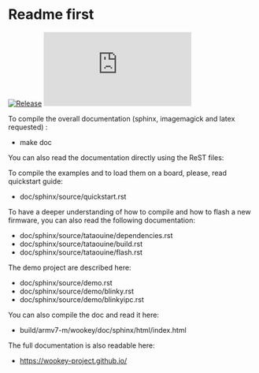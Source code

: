 # Readme first

[![Release](https://img.shields.io/github/release/wookey-project/tataouine.svg)](https://github.com/wookey-project/tataouine/releases/latest)
[![Build Status](https://dev.azure.com/phil0093/phil/_apis/build/status/wookey-project.manifest?branchName=master)](https://dev.azure.com/phil0093/phil/_build/latest?definitionId=1&branchName=master)

To compile the overall documentation (sphinx, imagemagick and latex requested) :

  * make doc

You can also read the documentation directly using the ReST files:

To compile the examples and to load them on a board, please, read quickstart
guide:

  * doc/sphinx/source/quickstart.rst

To have a deeper understanding of how to compile and how to flash a new
firmware, you can also read the following documentation:

  * doc/sphinx/source/tataouine/dependencies.rst
  * doc/sphinx/source/tataouine/build.rst
  * doc/sphinx/source/tataouine/flash.rst

The demo project are described here:

  * doc/sphinx/source/demo.rst
  * doc/sphinx/source/demo/blinky.rst
  * doc/sphinx/source/demo/blinkyipc.rst

You can also compile the doc and read it here:

  * build/armv7-m/wookey/doc/sphinx/html/index.html

The full documentation is also readable here:

  * https://wookey-project.github.io/

